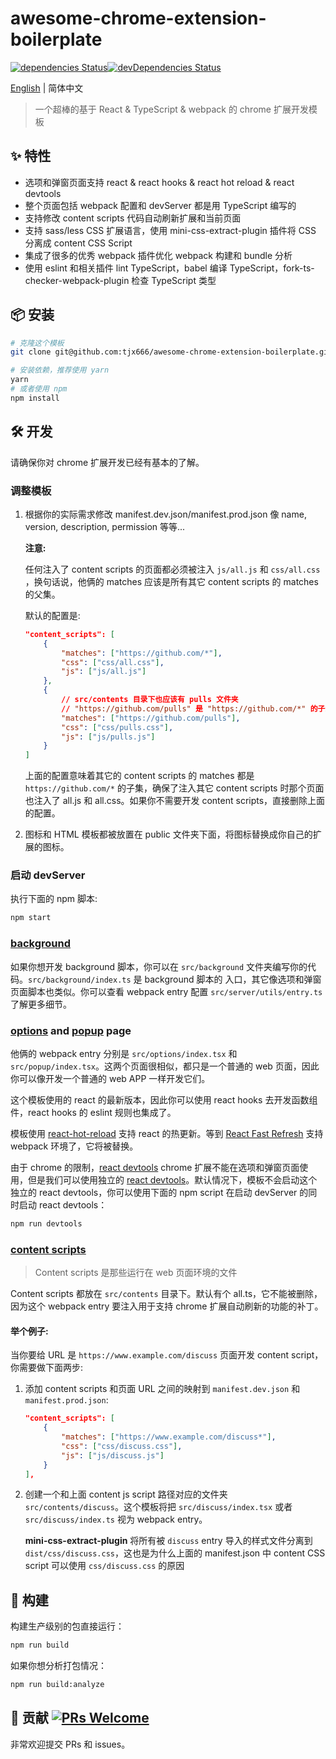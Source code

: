 # awesome-chrome-extension-boilerplate

[![dependencies Status](https://david-dm.org/tjx666/awesome-chrome-extension-boilerplate/status.svg?style=flat-square)](https://david-dm.org/tjx666/awesome-chrome-extension-boilerplate)[![devDependencies Status](https://david-dm.org/tjx666/awesome-chrome-extension-boilerplate/dev-status.svg?style=flat-square)](https://david-dm.org/tjx666/awesome-chrome-extension-boilerplate?type=dev)

[English](./README.md) | 简体中文

> 一个超棒的基于 React & TypeScript & webpack 的 chrome 扩展开发模板

## :sparkles: 特性

- 选项和弹窗页面支持 react & react hooks & react hot reload & react devtools
- 整个页面包括 webpack 配置和 devServer 都是用 TypeScript 编写的
- 支持修改 content scripts 代码自动刷新扩展和当前页面
- 支持 sass/less CSS 扩展语言，使用 mini-css-extract-plugin 插件将 CSS 分离成 content CSS Script
- 集成了很多的优秀 webpack 插件优化 webpack 构建和 bundle 分析
- 使用 eslint 和相关插件 lint TypeScript，babel 编译 TypeScript，fork-ts-checker-webpack-plugin 检查 TypeScript 类型

## :package: 安装

```bash
# 克隆这个模板
git clone git@github.com:tjx666/awesome-chrome-extension-boilerplate.git your-extension-name

# 安装依赖，推荐使用 yarn
yarn
# 或者使用 npm
npm install
```

## :hammer_and_wrench: 开发

请确保你对 chrome 扩展开发已经有基本的了解。

### 调整模板

1. 根据你的实际需求修改 manifest.dev.json/manifest.prod.json 像 name, version, description, permission 等等...

   **注意:**

   任何注入了 content scripts 的页面都必须被注入 `js/all.js` 和 `css/all.css` ，换句话说，他俩的 matches 应该是所有其它 content scripts 的 matches 的父集。

   默认的配置是:

   ```json
   "content_scripts": [
       {
           "matches": ["https://github.com/*"],
           "css": ["css/all.css"],
           "js": ["js/all.js"]
       },
       {
           // src/contents 目录下也应该有 pulls 文件夹
           // "https://github.com/pulls" 是 "https://github.com/*" 的子集
           "matches": ["https://github.com/pulls"],
           "css": ["css/pulls.css"],
           "js": ["js/pulls.js"]
       }
   ]
   ```

   上面的配置意味着其它的 content scripts 的 matches 都是 `https://github.com/*` 的子集，确保了注入其它 content scripts 时那个页面也注入了 all.js 和 all.css。如果你不需要开发 content scripts，直接删除上面的配置。

2. 图标和 HTML 模板都被放置在 public 文件夹下面，将图标替换成你自己的扩展的图标。

### 启动 devServer

执行下面的 npm 脚本:

```bash
npm start
```

### [background](https://developer.chrome.com/extensions/background_pages)

如果你想开发 background 脚本，你可以在 `src/background` 文件夹编写你的代码。`src/background/index.ts` 是 background 脚本的 入口，其它像选项和弹窗页面脚本也类似。你可以查看 webpack entry 配置 `src/server/utils/entry.ts` 了解更多细节。

### [options](https://developer.chrome.com/extensions/options) and [popup](https://developer.chrome.com/extensions/browserAction#popups) page

他俩的 webpack entry 分别是 `src/options/index.tsx` 和 `src/popup/index.tsx`。这两个页面很相似，都只是一个普通的 web 页面，因此你可以像开发一个普通的 web APP 一样开发它们。

这个模板使用的 react 的最新版本，因此你可以使用 react hooks 去开发函数组件，react hooks 的 eslint 规则也集成了。

模板使用 [react-hot-reload](https://github.com/gaearon/react-hot-loader) 支持 react 的热更新。等到 [React Fast Refresh](https://github.com/facebook/react/issues/16604) 支持 webpack 环境了，它将被替换。

由于 chrome 的限制，[react devtools](https://chrome.google.com/webstore/detail/react-developer-tools/fmkadmapgofadopljbjfkapdkoienihi) chrome 扩展不能在选项和弹窗页面使用，但是我们可以使用独立的 [react devtools](https://www.npmjs.com/package/react-devtools)。默认情况下，模板不会启动这个独立的 react devtools，你可以使用下面的 npm script 在启动 devServer 的同时启动 react devtools：

```bash
npm run devtools
```

### [content scripts](https://developer.chrome.com/extensions/content_scripts)

> Content scripts 是那些运行在 web 页面环境的文件

Content scripts 都放在 `src/contents` 目录下。默认有个 all.ts，它不能被删除，因为这个 webpack entry 要注入用于支持 chrome 扩展自动刷新的功能的补丁。

#### 举个例子:

当你要给 URL 是 `https://www.example.com/discuss` 页面开发 content script，你需要做下面两步:

1. 添加 content scripts 和页面 URL 之间的映射到 `manifest.dev.json` 和 `manifest.prod.json`:

   ```json
   "content_scripts": [
       {
           "matches": ["https://www.example.com/discuss*"],
           "css": ["css/discuss.css"],
           "js": ["js/discuss.js"]
       }
   ],
   ```

2. 创建一个和上面 content js script 路径对应的文件夹 `src/contents/discuss`。这个模板将把 `src/discuss/index.tsx` 或者 `src/discuss/index.ts` 视为 webpack entry。

   **mini-css-extract-plugin** 将所有被 `discuss` entry 导入的样式文件分离到 `dist/css/discuss.css`，这也是为什么上面的 manifest.json 中 content CSS script 可以使用 `css/discuss.css` 的原因

## :construction_worker: 构建

构建生产级别的包直接运行：

```bash
npm run build
```

如果你想分析打包情况：

```bash
npm run build:analyze
```

## :handshake: 贡献 [![PRs Welcome](https://img.shields.io/badge/PRs-welcome-brightgreen.svg?style=flat-square)](http://makeapullrequest.com)

非常欢迎提交 PRs 和 issues。
